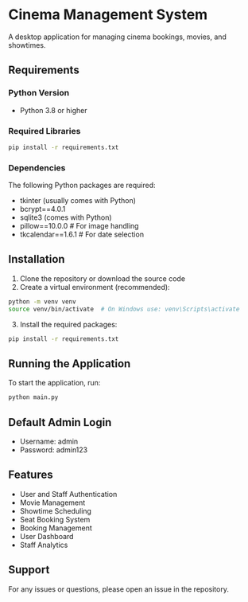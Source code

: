 # Cinema Management System

A desktop application for managing cinema bookings, movies, and showtimes.

## Requirements

### Python Version
- Python 3.8 or higher

### Required Libraries
```bash
pip install -r requirements.txt
```

### Dependencies
The following Python packages are required:
- tkinter (usually comes with Python)
- bcrypt==4.0.1
- sqlite3 (comes with Python)
- pillow==10.0.0  # For image handling
- tkcalendar==1.6.1  # For date selection

## Installation

1. Clone the repository or download the source code
2. Create a virtual environment (recommended):
```bash
python -m venv venv
source venv/bin/activate  # On Windows use: venv\Scripts\activate
```

3. Install the required packages:
```bash
pip install -r requirements.txt
```

## Running the Application

To start the application, run:
```bash
python main.py
```

## Default Admin Login
- Username: admin
- Password: admin123

## Features
- User and Staff Authentication
- Movie Management
- Showtime Scheduling
- Seat Booking System
- Booking Management
- User Dashboard
- Staff Analytics

## Support
For any issues or questions, please open an issue in the repository. 